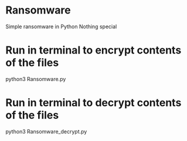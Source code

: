 # Ransomware
Simple ransomware in Python
Nothing special
# Run in terminal to encrypt contents of the files
python3 Ransomware.py
# Run in terminal to decrypt contents of the files
python3 Ransomware_decrypt.py

